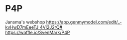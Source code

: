 # P4P
Jansma's webshop
https://app.genmymodel.com/edit/_-kvHwD7mEeeTJ_4Vl2J2rQ#  
https://waffle.io/SvenMark/P4P
